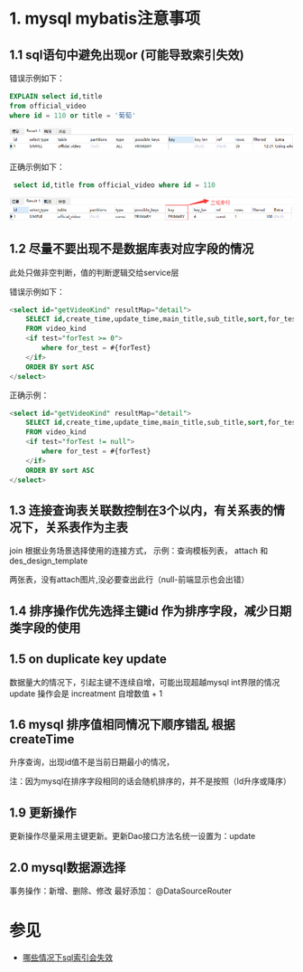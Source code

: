# 1. mysql mybatis注意事项 

## 1.1 sql语句中避免出现or (可能导致索引失效)

错误示例如下：
```sql
EXPLAIN select id,title
from official_video
where id = 110 or title = '葡萄'
```
![](media/979746a5.png)

正确示例如下： 
```sql
 select id,title from official_video where id = 110
```
![](media/99e62645.png)


## 1.2 <if test= "" />	尽量不要出现不是数据库表对应字段的情况
此处只做非空判断，值的判断逻辑交给service层

错误示例如下： 
```sql
<select id="getVideoKind" resultMap="detail">
    SELECT id,create_time,update_time,main_title,sub_title,sort,for_test
    FROM video_kind
    <if test="forTest >= 0">
        where for_test = #{forTest}
    </if>
    ORDER BY sort ASC
</select>
```

正确示例：
```sql
<select id="getVideoKind" resultMap="detail">
    SELECT id,create_time,update_time,main_title,sub_title,sort,for_test
    FROM video_kind
    <if test="forTest != null">
        where for_test = #{forTest}
    </if>
    ORDER BY sort ASC
</select>
```


## 1.3 连接查询表关联数控制在3个以内，有关系表的情况下，关系表作为主表

join 根据业务场景选择使用的连接方式， 
示例：查询模板列表，	attach 和 des_design_template

两张表，没有attach图片,没必要查出此行（null-前端显示也会出错）

## 1.4 排序操作优先选择主键id 作为排序字段，减少日期类字段的使用


## 1.5 on duplicate key update

数据量大的情况下，引起主键不连续自增，可能出现超越mysql int界限的情况	update
操作会是 increatment 自增数值 + 1

## 1.6 mysql 排序值相同情况下顺序错乱 根据createTime
升序查询，出现id值不是当前日期最小的情况，
 
 注：因为mysql在排序字段相同的话会随机排序的，并不是按照（Id升序或降序）


## 1.9 更新操作
  更新操作尽量采用主键更新。更新Dao接口方法名统一设置为：update 
 
## 2.0 mysql数据源选择

  事务操作：新增、删除、修改 最好添加： @DataSourceRouter
	

# 参见
- [哪些情况下sql索引会失效](https://blog.csdn.net/JOJOY_tester/article/details/71104104)
